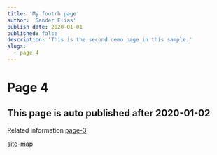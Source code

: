 ```yaml
---
title: 'My foutrh page'
author: 'Sander Elias'
publish date: 2020-01-01
published: false
description: 'This is the second demo page in this sample.'
slugs:
  - page-4
---
```


# Page 4

## This page is auto published after 2020-01-02

Related information [page-3](/blog/page-3)

[site-map](/home)
